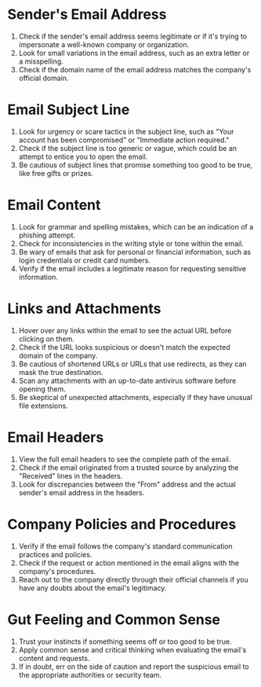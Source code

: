 # Sender's Email Address

1. Check if the sender's email address seems legitimate or if it's trying to impersonate a well-known company or organization.
2. Look for small variations in the email address, such as an extra letter or a misspelling.
3. Check if the domain name of the email address matches the company's official domain.

# Email Subject Line

1. Look for urgency or scare tactics in the subject line, such as "Your account has been compromised" or "Immediate action required."
2. Check if the subject line is too generic or vague, which could be an attempt to entice you to open the email.
3. Be cautious of subject lines that promise something too good to be true, like free gifts or prizes.

# Email Content

1. Look for grammar and spelling mistakes, which can be an indication of a phishing attempt.
2. Check for inconsistencies in the writing style or tone within the email.
3. Be wary of emails that ask for personal or financial information, such as login credentials or credit card numbers.
4. Verify if the email includes a legitimate reason for requesting sensitive information.

# Links and Attachments

1. Hover over any links within the email to see the actual URL before clicking on them.
2. Check if the URL looks suspicious or doesn't match the expected domain of the company.
3. Be cautious of shortened URLs or URLs that use redirects, as they can mask the true destination.
4. Scan any attachments with an up-to-date antivirus software before opening them.
5. Be skeptical of unexpected attachments, especially if they have unusual file extensions.

# Email Headers

1. View the full email headers to see the complete path of the email.
2. Check if the email originated from a trusted source by analyzing the "Received" lines in the headers.
3. Look for discrepancies between the "From" address and the actual sender's email address in the headers.

# Company Policies and Procedures

1. Verify if the email follows the company's standard communication practices and policies.
2. Check if the request or action mentioned in the email aligns with the company's procedures.
3. Reach out to the company directly through their official channels if you have any doubts about the email's legitimacy.

# Gut Feeling and Common Sense

1. Trust your instincts if something seems off or too good to be true.
2. Apply common sense and critical thinking when evaluating the email's content and requests.
3. If in doubt, err on the side of caution and report the suspicious email to the appropriate authorities or security team.